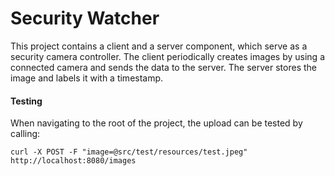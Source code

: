 # Security Watcher

This project contains a client and a server component, which serve as a security camera controller. The client periodically creates images by using a connected camera and sends the data to the server. The server stores the image and labels it with a timestamp.

#### Testing

When navigating to the root of the project, the upload can be tested by calling:
```
curl -X POST -F "image=@src/test/resources/test.jpeg" http://localhost:8080/images
```